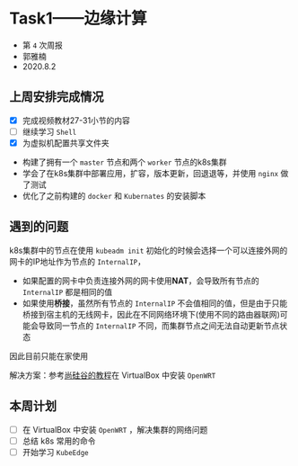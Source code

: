 # Task1——边缘计算

- 第 `4` 次周报
- 郭雅楠
- 2020.8.2

## 上周安排完成情况

- [x] 完成视频教材27-31小节的内容
- [ ] 继续学习 `Shell`
- [x] 为虚拟机配置共享文件夹

+ 构建了拥有一个 `master` 节点和两个 `worker` 节点的k8s集群
+ 学会了在k8s集群中部署应用，扩容，版本更新，回退退等，并使用 `nginx` 做了测试
+ 优化了之前构建的 `docker` 和 `Kubernates` 的安装脚本

## 遇到的问题

k8s集群中的节点在使用 `kubeadm init` 初始化的时候会选择一个可以连接外网的网卡的IP地址作为节点的 `InternalIP`，

+ 如果配置的网卡中负责连接外网的网卡使用**NAT**，会导致所有节点的 `InternalIP` 都是相同的值
+ 如果使用**桥接**，虽然所有节点的 `InternalIP`  不会值相同的值，但是由于只能桥接到宿主机的无线网卡，因此在不同网络环境下(使用不同的路由器联网)可能会导致同一节点的 `InternalIP` 不同，而集群节点之间无法自动更新节点状态

因此目前只能在家使用

解决方案：参考[尚硅谷的教程](https://www.bilibili.com/video/BV1w4411y7Go?p=11)在 VirtualBox 中安装 `OpenWRT` 

## 本周计划

- [ ] 在 VirtualBox 中安装 `OpenWRT` ，解决集群的网络问题
- [ ] 总结 k8s 常用的命令
- [ ] 开始学习 `KubeEdge`
